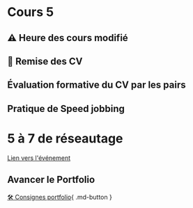 # Cours 5

## ⚠️ Heure des cours modifié

## 🚨 Remise des CV

## Évaluation formative du CV par les pairs

## Pratique de Speed jobbing  

# 5 à 7 de réseautage
[Lien vers l'événement](https://www.eventbrite.ca/e/billets-activite-de-maillage-laval-carrefour-des-talents-1412761771489?aff=oddtdtcreator) 


## Avancer le Portfolio
[🛠️ Consignes portfolio](./stages/portfolio.md){ .md-button }      
